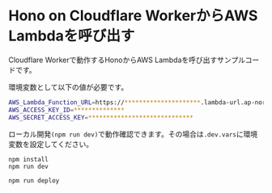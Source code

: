 # Hono on Cloudflare WorkerからAWS Lambdaを呼び出す

Cloudflare Workerで動作するHonoからAWS Lambdaを呼び出すサンプルコードです。

環境変数として以下の値が必要です。

```bash
AWS_Lambda_Function_URL=https://*********************.lambda-url.ap-northeast-1.on.aws/
AWS_ACCESS_KEY_ID=**************
AWS_SECRET_ACCESS_KEY=*****************************
```

ローカル開発`(npm run dev)`で動作確認できます。その場合は`.dev.vars`に環境変数を設定してください。

```
npm install
npm run dev
```

```
npm run deploy
```
